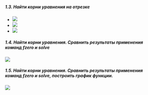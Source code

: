 ##### 1.3. Найти корни уравнения на отрезке

- <img src="https://render.githubusercontent.com/render/math?math=sin(e^x)=0, [-3,3]">
- <img src="https://render.githubusercontent.com/render/math?math=sin(x(1-x))=0, [0,2\pi]">
- <img src="https://render.githubusercontent.com/render/math?math=xsin(x)-cosx=0, [0,4\pi]">

##### 1.4. Найти корни уравнения. Сравнить результаты применения команд fzero и solve

<img src="https://render.githubusercontent.com/render/math?math=x^2%2b1=0">

##### 1.5. Найти корни уравнения. Сравнить результаты применения команд fzero и solve, построить график функции.

<img src="https://render.githubusercontent.com/render/math?math=cos(x)-e^{0.001%2bx^2}=0">


